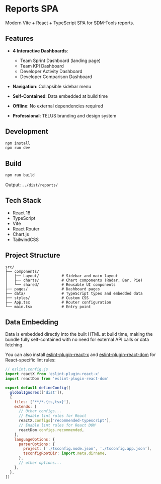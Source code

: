 # Reports SPA

Modern Vite + React + TypeScript SPA for SDM-Tools reports.

## Features

- **4 Interactive Dashboards**:
  - Team Sprint Dashboard (landing page)
  - Team KPI Dashboard
  - Developer Activity Dashboard
  - Developer Comparison Dashboard

- **Navigation**: Collapsible sidebar menu
- **Self-Contained**: Data embedded at build time
- **Offline**: No external dependencies required
- **Professional**: TELUS branding and design system

## Development

```bash
npm install
npm run dev
```

## Build

```bash
npm run build
```

Output: `../dist/reports/`

## Tech Stack

- React 18
- TypeScript
- Vite
- React Router
- Chart.js
- TailwindCSS

## Project Structure

```
src/
├── components/
│   ├── Layout/          # Sidebar and main layout
│   ├── charts/          # Chart components (Radar, Bar, Pie)
│   └── shared/          # Reusable UI components
├── pages/               # Dashboard pages
├── data/                # TypeScript types and embedded data
├── styles/              # Custom CSS
├── App.tsx              # Router configuration
└── main.tsx             # Entry point
```

## Data Embedding

Data is embedded directly into the built HTML at build time, making the bundle fully self-contained with no need for external API calls or data fetching.

You can also install [eslint-plugin-react-x](https://github.com/Rel1cx/eslint-react/tree/main/packages/plugins/eslint-plugin-react-x) and [eslint-plugin-react-dom](https://github.com/Rel1cx/eslint-react/tree/main/packages/plugins/eslint-plugin-react-dom) for React-specific lint rules:

```js
// eslint.config.js
import reactX from 'eslint-plugin-react-x'
import reactDom from 'eslint-plugin-react-dom'

export default defineConfig([
  globalIgnores(['dist']),
  {
    files: ['**/*.{ts,tsx}'],
    extends: [
      // Other configs...
      // Enable lint rules for React
      reactX.configs['recommended-typescript'],
      // Enable lint rules for React DOM
      reactDom.configs.recommended,
    ],
    languageOptions: {
      parserOptions: {
        project: ['./tsconfig.node.json', './tsconfig.app.json'],
        tsconfigRootDir: import.meta.dirname,
      },
      // other options...
    },
  },
])
```
